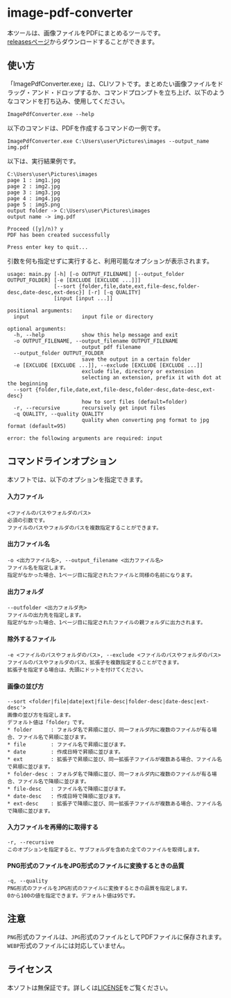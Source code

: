 # image-pdf-converter
本ツールは、画像ファイルをPDFにまとめるツールです。  
[releasesページ](https://github.com/takano536/image-pdf-converter/releases)からダウンロードすることができます。

## 使い方
「ImagePdfConverter.exe」は、CLIソフトです。まとめたい画像ファイルをドラッグ・アンド・ドロップするか、コマンドプロンプトを立ち上げ、以下のようなコマンドを打ち込み、使用してください。
```
ImagePdfConverter.exe --help
```
以下のコマンドは、PDFを作成するコマンドの一例です。
```
ImagePdfConverter.exe C:\Users\user\Pictures\images --output_name img.pdf
```
以下は、実行結果例です。
```
C:\Users\user\Pictures\images
page 1 : img1.jpg
page 2 : img2.jpg
page 3 : img3.jpg
page 4 : img4.jpg
page 5 : img5.png
output folder -> C:\Users\user\Pictures\images
output name -> img.pdf

Proceed ([y]/n)? y
PDF has been created successfully

Press enter key to quit...
```
引数を何も指定せずに実行すると、利用可能なオプションが表示されます。
```
usage: main.py [-h] [-o OUTPUT_FILENAME] [--output_folder OUTPUT_FOLDER] [-e [EXCLUDE [EXCLUDE ...]]]
               [--sort {folder,file,date,ext,file-desc,folder-desc,date-desc,ext-desc}] [-r] [-q QUALITY]
               [input [input ...]]

positional arguments:
  input                 input file or directory

optional arguments:
  -h, --help            show this help message and exit
  -o OUTPUT_FILENAME, --output_filename OUTPUT_FILENAME
                        output pdf filename
  --output_folder OUTPUT_FOLDER
                        save the output in a certain folder
  -e [EXCLUDE [EXCLUDE ...]], --exclude [EXCLUDE [EXCLUDE ...]]
                        exclude file, directory or extension
                        selecting an extension, prefix it with dot at the beginning
  --sort {folder,file,date,ext,file-desc,folder-desc,date-desc,ext-desc}
                        how to sort files (default=folder)
  -r, --recursive       recursively get input files
  -q QUALITY, --quality QUALITY
                        quality when converting png format to jpg format (default=95)

error: the following arguments are required: input
```

## コマンドラインオプション
本ソフトでは、以下のオプションを指定できます。
#### 入力ファイル
```
<ファイルのパスやフォルダのパス>
必須の引数です。
ファイルのパスやフォルダのパスを複数指定することができます。
```
#### 出力ファイル名
```
-o <出力ファイル名>, --output_filename <出力ファイル名>
ファイル名を指定します。
指定がなかった場合、1ページ目に指定されたファイルと同様の名前になります。
```
#### 出力フォルダ
```
--outfolder <出力フォルダ先>
ファイルの出力先を指定します。
指定がなかった場合、1ページ目に指定されたファイルの親フォルダに出力されます。
```
#### 除外するファイル
```
-e <ファイルのパスやフォルダのパス>, --exclude <ファイルのパスやフォルダのパス>
ファイルのパスやフォルダのパス、拡張子を複数指定することができます。
拡張子を指定する場合は、先頭にドットを付けてください。
```
#### 画像の並び方
```
--sort <folder|file|date|ext|file-desc|folder-desc|date-desc|ext-desc'>
画像の並び方を指定します。
デフォルト値は「folder」です。
* folder      : フォルダ名で昇順に並び、同一フォルダ内に複数のファイルが有る場合、ファイル名で昇順に並びます。
* file        : ファイル名で昇順に並びます。
* date        : 作成日時で昇順に並びます。
* ext         : 拡張子で昇順に並び、同一拡張子ファイルが複数ある場合、ファイル名で昇順に並びます。
* folder-desc : フォルダ名で降順に並び、同一フォルダ内に複数のファイルが有る場合、ファイル名で降順に並びます。
* file-desc   : ファイル名で降順に並びます。
* date-desc   : 作成日時で降順に並びます。
* ext-desc    : 拡張子で降順に並び、同一拡張子ファイルが複数ある場合、ファイル名で降順に並びます。
```
#### 入力ファイルを再帰的に取得する
```
-r, --recursive
このオプションを指定すると、サブフォルダを含めた全てのファイルを取得します。
```
#### PNG形式のファイルをJPG形式のファイルに変換するときの品質
```
-q, --quality
PNG形式のファイルをJPG形式のファイルに変換するときの品質を指定します。
0から100の値を指定できます。デフォルト値は95です。
```

## 注意
`PNG`形式のファイルは、`JPG`形式のファイルとしてPDFファイルに保存されます。  
`WEBP`形式のファイルには対応していません。

## ライセンス
本ソフトは無保証です。詳しくは[LICENSE](LICENSE)をご覧ください。
